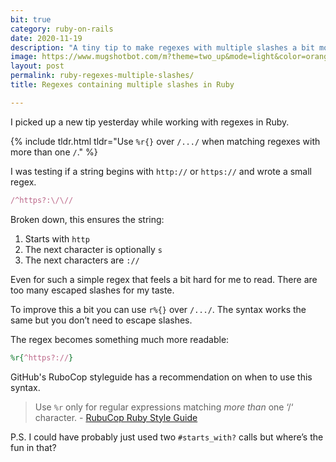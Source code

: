 ```yaml
---
bit: true
category: ruby-on-rails
date: 2020-11-19
description: "A tiny tip to make regexes with multiple slashes a bit more readable in Ruby."
image: https://www.mugshotbot.com/m?theme=two_up&mode=light&color=orange&pattern=diagonal_lines&image=9328d9e0&url=https://masilotti.com/ruby-regexes-multiple-slashes/
layout: post
permalink: ruby-regexes-multiple-slashes/
title: Regexes containing multiple slashes in Ruby

---
```


I picked up a new tip yesterday while working with regexes in Ruby.

{% include tldr.html tldr="Use <code>%r{}</code> over <code>/.../</code> when matching regexes with more than one <code>/</code>." %}

I was testing if a string begins with `http://` or `https://` and wrote a small regex.

```ruby
/^https?:\/\//
```

Broken down, this ensures the string:

1. Starts with `http`
2. The next character is optionally `s`
3. The next characters are  `://`

Even for such a simple regex that feels a bit hard for me to read. There are too many escaped slashes for my taste.

To improve this a bit you can use `r%{}` over `/.../`. The syntax works the same but you don’t need to escape slashes.

The regex becomes something much more readable:

```ruby
%r{^https?://}
```

GitHub's RuboCop styleguide has a recommendation on when to use this syntax.

> Use `%r` only for regular expressions matching *more than* one ‘/‘ character. - [RubuCop Ruby Style Guide](https://github.com/github/rubocop-github/blob/master/STYLEGUIDE.md#regular-expressions)

P.S. I could have probably just used two `#starts_with?` calls but where’s the fun in that?
